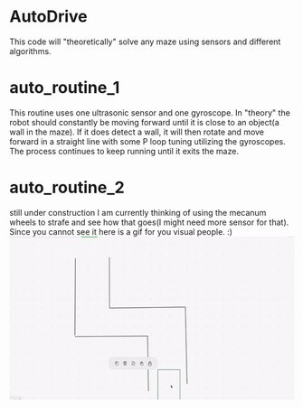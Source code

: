 # AutoDrive
This code will "theoretically" solve any maze using sensors and different algorithms.

# auto_routine_1
This routine uses one ultrasonic sensor and one gyroscope. In "theory" the robot should constantly be moving forward until it is close to an object(a wall in the maze). If it does detect a wall, it will then rotate and move forward in a straight line with some P loop tuning utilizing the gyroscopes. The process continues to keep running until it exits the maze.

# auto_routine_2
still under construction I am currently thinking of using the mecanum wheels to strafe and see how that goes(I might need more sensor for that).
Since you cannot see it here is a gif for you visual people. :)
![](two.gif)

